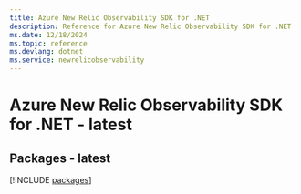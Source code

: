 ```yaml
---
title: Azure New Relic Observability SDK for .NET
description: Reference for Azure New Relic Observability SDK for .NET
ms.date: 12/18/2024
ms.topic: reference
ms.devlang: dotnet
ms.service: newrelicobservability
---
```

# Azure New Relic Observability SDK for .NET - latest
## Packages - latest
[!INCLUDE [packages](new-relic-observability-index.md)]